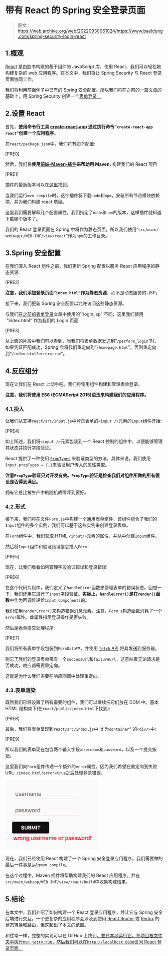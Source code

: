 # 带有 React 的 Spring 安全登录页面

> 原文：<https://web.archive.org/web/20220930061024/https://www.baeldung.com/spring-security-login-react>

## 1.概观

[React](https://web.archive.org/web/20220707143845/https://reactjs.org/ "https://reactjs.org/") 是由脸书构建的基于组件的 JavaScript 库。使用 React，我们可以轻松地构建复杂的 web 应用程序。在本文中，我们将让 Spring Security 与 React 登录页面协同工作。

我们将利用前面例子中已有的 Spring 安全配置。所以我们将在之前的一篇文章的基础上，用 Spring Security 创建一个[表单登录。](/web/20220707143845/https://www.baeldung.com/spring-security-login)

## 2.设置 React

首先，**使用命令行工具 [create-react-app](https://web.archive.org/web/20220707143845/https://github.com/facebook/create-react-app "https://github.com/facebook/create-react-app") 通过执行命令"`create-react-app react”`创建一个应用程序**。

在`react/package.json`中，我们将有如下配置:

[PRE0]

然后，我们将**使用[前端-Maven-插件](https://web.archive.org/web/20220707143845/https://github.com/eirslett/frontend-maven-plugin "https://github.com/eirslett/frontend-maven-plugin")来帮助用 Maven:** 构建我们的 React 项目

[PRE1]

插件的最新版本可以在[这里](https://web.archive.org/web/20220707143845/https://search.maven.org/classic/#search%7Cgav%7C1%7Cg%3A%22com.github.eirslett%22%20AND%20a%3A%22frontend-maven-plugin%22 "https://search.maven.org/classic/#search%7Cgav%7C1%7Cg%3A%22com.github.eirslett%22%20AND%20a%3A%22frontend-maven-plugin%22")找到。

当我们运行`mvn compile`时，这个插件将下载`node`和`npm`，安装所有节点模块依赖项，并为我们构建 react 项目。

这里我们需要解释几个配置属性。我们指定了`node`和`npm`的版本，这样插件就知道下载哪个版本了。

我们的 React 登录页面在 Spring 中将作为静态页面，所以我们使用“`src/main/` webapp `/WEB-INF/view/react`”作为`npm`的工作目录。

## 3.Spring 安全配置

在我们深入 React 组件之前，我们更新 Spring 配置以服务 React 应用程序的静态资源:

[PRE2]

**注意，我们添加登录页面`“index.html”`作为静态资源**，而不是动态服务的 JSP。

接下来，我们更新 Spring 安全配置以允许访问这些静态资源。

与我们在[之前的表单登录](https://web.archive.org/web/20220707143845/http://wwwbaeldung.com/spring-security-login "http://wwwbaeldung.com/spring-security-login")文章中使用的`“login.jsp”`不同，这里我们使用`“index.html”`作为我们的`Login`页面:

[PRE3]

从上面的片段中我们可以看到，当我们将表单数据发送到“`/perform_login`”时，如果凭证匹配成功，Spring 会将我们重定向到“`/homepage.html`”，否则重定向到“`/index.html?error=true`”。

## 4.反应组分

现在让我们在 React 上动手吧。我们将使用组件构建和管理表单登录。

**注意，我们将使用 ES6 (ECMAScript 2015)语法来构建我们的应用程序。**

### 4.1.投入

让我们从支持`react/src/Input.js`中登录表单的`<input />`元素的`Input`组件开始:

[PRE4]

如上所述，我们将`<input />`元素包装到一个 React 控制的组件中，以便能够管理其状态并执行字段验证。

React 提供了一种使用 [`PropTypes`](https://web.archive.org/web/20220707143845/https://reactjs.org/docs/typechecking-with-proptypes.html) 来验证类型的方法。具体来说，我们使用`Input.propTypes = {…}`来验证用户传入的属性类型。

**注意`PropType`验证只对开发有效。`PropType`验证是检查我们对组件所做的所有假设是否得到满足。**

拥有它总比被生产中的随机故障吓到要好。

### 4.2.形式

接下来，我们将在文件`Form.js`中构建一个通用表单组件，该组件组合了我们的`Input`组件的多个实例，我们可以基于这些实例来创建登录表单。

在`Form`组件中，我们获取 HTML `<input/>`元素的属性，并从中创建`Input`组件。

然后将`Input`组件和验证错误信息插入`Form:`

[PRE5]

现在，让我们看看如何管理字段验证错误和登录错误:

[PRE6]

在这个代码片段中，我们定义了`handleError`函数来管理表单的错误状态。回想一下，我们还用它进行了`Input`字段验证。**实际上，`handleError()`是在`render()`函数**中作为回调传递给`Input Components`的。

我们使用`renderError()`来构造错误消息元素。注意，`Form's`构造函数消耗了一个`error`属性。此属性指示登录操作是否失败。

然后是表单提交处理程序:

[PRE7]

我们将所有表单字段包装到`FormData`中，并使用 [`fetch` API](https://web.archive.org/web/20220707143845/https://developer.mozilla.org/en-US/docs/Web/API/Fetch_API) 将其发送到服务器。

别忘了我们的登录表单带有一个`successUrl`和`failureUrl`，这意味着无论请求是否成功，响应都需要重定向。

这就是为什么我们需要在响应回调中处理重定向。

### 4.3.表单渲染

既然我们已经设置了所有需要的组件，我们可以继续把它们放在 DOM 中。基本 HTML 结构如下(在`react/public/index.html`下找到):

[PRE8]

最后，我们将表单呈现到`react/src/index.js`中 id 为`container”` 的`<div/>`中:

[PRE9]

所以我们的表单现在包含两个输入字段:`username`和`password`，以及一个提交按钮。

这里我们向`Form`组件传递一个额外的`error`属性，因为我们希望在重定向到失败 URL: `/index.html?error=true`之后处理登录错误。

![form login error](img/dda022c4ca001f23ffd5f1e3bd9bb99d.png)

现在，我们已经使用 React 构建了一个 Spring 安全登录应用程序。我们需要做的最后一件事是运行`mvn compile`。

在这个过程中，Maven 插件将帮助构建我们的 React 应用程序，并在`src/main/webapp/WEB-INF/view/react/build`中收集构建结果。

## 5.结论

在本文中，我们介绍了如何构建一个 React 登录应用程序，并让它与 Spring 安全后端进行交互。一个更复杂的应用程序会涉及到使用 [React Router](https://web.archive.org/web/20220707143845/https://reacttraining.com/react-router/) 或 [Redux](https://web.archive.org/web/20220707143845/https://redux.js.org/) 的状态转换和路由，但这超出了本文的范围。

和往常一样，完整的实现可以在 GitHub 上找到[。要在本地运行它，在项目根文件夹中执行`mvn jetty:run`，然后我们可以在`http://localhost:8080`访问 React 登录页面。](https://web.archive.org/web/20220707143845/https://github.com/eugenp/tutorials/tree/master/spring-security-modules/spring-security-web-react)